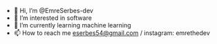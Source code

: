 - 👋 Hi, I’m @EmreSerbes-dev
- 👀 I’m interested in software
- 🌱 I’m currently learning machine learning
- 📫 How to reach me eserbes54@gmail.com / instagram: emrethedev


<!---
EmreSerbes-dev/EmreSerbes-dev is a ✨ special ✨ repository because its `README.md` (this file) appears on your GitHub profile.
You can click the Preview link to take a look at your changes.
--->
